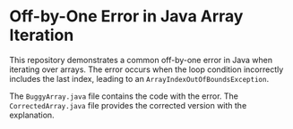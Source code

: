 # Off-by-One Error in Java Array Iteration

This repository demonstrates a common off-by-one error in Java when iterating over arrays. The error occurs when the loop condition incorrectly includes the last index, leading to an `ArrayIndexOutOfBoundsException`.

The `BuggyArray.java` file contains the code with the error. The `CorrectedArray.java` file provides the corrected version with the explanation.